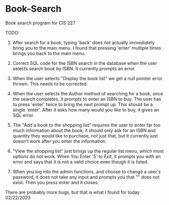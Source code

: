 # Book-Search
Book search program for CIS 227

TODO:

1. After search for a book, typing 'back' does not actually immediately bring you to the main menu. I found that pressing 'enter' multiple times brings you back to the main menu.

2. Correct SQL code for the ISBN search in the database when the user selects search book by ISBN. It currently prompts an error.

3. When the user selects "Display the book list" we get a null pointer error thrown. This needs to be corrected.

4. When the user selects the Author method of searching for a book, once the search completes, it prompts to enter an ISBN to buy. The user has to press 'enter' twice to bring the next prompt up. This should be a single 'enter'. After it asks how many would you like to buy, it gives an SQL error.

5. The "Add a book to the shopping list" requires the user to enter far too much information about the book; it should only ask for an ISBN and quantity they would like to purchase, not just that, but it currently just doesn't work after you enter the information.

6. "View the shopping list" just brings up the regular list menu, which most options do not work. When You Enter '5' to Exit, it prompts you with an error and says that it is not a valid choice even though it is listed.

7. When you log into the admin functions, and choose to change a user's password, it does not take any input and prompts you that "" does not exist. Then you press enter and it closes.


There are probably more bugs, but that is what I found for today 02/22/2023
